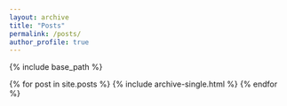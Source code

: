 ```yaml
---
layout: archive
title: "Posts"
permalink: /posts/
author_profile: true
---
```


{% include base_path %}

{% for post in site.posts %}
  {% include archive-single.html %}
{% endfor %}